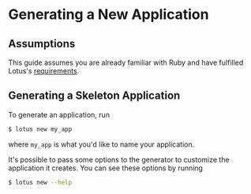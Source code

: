 # Generating a New Application


## Assumptions

This guide assumes you are already familiar with Ruby and have fulfilled
Lotus's [requirements](03-requirements.md).


## Generating a Skeleton Application

To generate an application, run

```bash
$ lotus new my_app
```

where `my_app` is what you'd like to name your application.

It's possible to pass some options to the generator to customize the
application it creates. You can see these options by
running

```bash
$ lotus new --help
```

